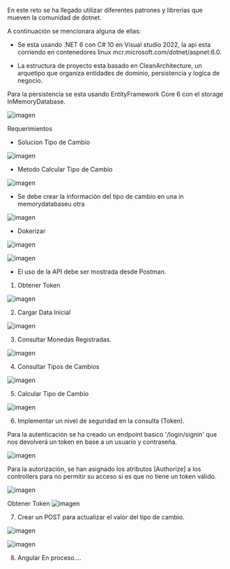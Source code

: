 En este reto se ha llegado utilizar diferentes patrones y librerias que mueven la comunidad de dotnet.

A continuación se mencionara alguna de ellas:

- Se esta usando .NET 6 con C# 10 en Visual studio 2022, la api esta corriendo en contenedores linux mcr.microsoft.com/dotnet/aspnet:6.0.

- La estructura de proyecto esta basado en CleanArchitecture, un arquetipo que organiza entidades de dominio, persistencia y logica de negocio.

Para la persistencia se esta usando EntityFramework Core 6 con el storage InMemoryDatabase.

![imagen](https://user-images.githubusercontent.com/13544685/228938056-706a3b3a-1e36-4096-b298-e1a03677a062.png)

Requerimientos

- Solucion Tipo de Cambio

![imagen](https://user-images.githubusercontent.com/13544685/228938640-d68fe32d-9c61-4b8c-b5ea-7a4aafddef94.png)

- Metodo Calcular Tipo de Cambio

![imagen](https://user-images.githubusercontent.com/13544685/228939026-4232fb71-33c1-4dcf-9aa4-82c4e818ee76.png)

- Se debe crear la información del tipo de cambio en una in memorydatabaseu otra

![imagen](https://user-images.githubusercontent.com/13544685/228938056-706a3b3a-1e36-4096-b298-e1a03677a062.png)

- Dokerizar

![imagen](https://user-images.githubusercontent.com/13544685/228939410-b2cf7679-1185-4b23-ad1b-a16bb49a8eeb.png)

![imagen](https://user-images.githubusercontent.com/13544685/228939531-47760235-fbbd-47cd-b9c6-def5ec1baabf.png)


- El uso de la API debe ser mostrada desde Postman.

1. Obtener Token

![imagen](https://user-images.githubusercontent.com/13544685/228939847-4f9062a0-f8d0-4b20-a85f-429259240b11.png)

2. Cargar Data Inicial

![imagen](https://user-images.githubusercontent.com/13544685/228940040-899c2431-c4a8-422c-a7c7-e99ec1b79f99.png)

3. Consultar Monedas Registradas.

![imagen](https://user-images.githubusercontent.com/13544685/228940216-1f31fda5-0b0c-4b91-b5df-9f932d4d6d37.png)

4. Consultar Tipos de Cambios

![imagen](https://user-images.githubusercontent.com/13544685/228940358-935234b4-5409-4a26-8692-95e08ca6aaac.png)

5. Calcular Tipo de Cambio

![imagen](https://user-images.githubusercontent.com/13544685/228940733-f0b6fc30-0dee-447f-a16f-a4979f40a8c9.png)

6. Implementar un nivel de seguridad en la consulta (Token).

Para la autenticación se ha creado un endpoint basico '/login/signin' que nos devolverá un token en base a un usuario y contraseña.

![imagen](https://user-images.githubusercontent.com/13544685/228938237-40d90ce7-2b38-46a3-ac63-d636581d1f77.png)

Para la autorización, se han asignado los atributos [Authorize] a los controllers para no permitir su acceso si es que no tiene un token válido.

![imagen](https://user-images.githubusercontent.com/13544685/228938367-6649eb91-5208-45c0-a64e-751d75ace4a7.png)

Obtener Token
![imagen](https://user-images.githubusercontent.com/13544685/228939847-4f9062a0-f8d0-4b20-a85f-429259240b11.png)

7. Crear un POST para actualizar el valor del tipo de cambio.

![imagen](https://user-images.githubusercontent.com/13544685/228941515-1bbc61d5-949a-4134-8a78-c85ff88bc0ba.png)

![imagen](https://user-images.githubusercontent.com/13544685/228941652-d4d2d597-5f91-42ec-b3da-090592512ad0.png)

8. Angular
En proceso....








